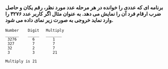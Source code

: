 ### برنامه ای که عددی را خوانده در هر مرحله عدد مورد نظر، رقم یکان و حاصل ضرب ارقام فرد آن را نمایش می دهد. به عنوان مثال اگر کاربر عدد ۳۲۷۶ را وارد نماید خروجی به صورت زیر نمای داده می شود.

```
Number    Digit   Multiply
______    _____   _______
 3276       6        1
 327        7        7
 32         2        7
 3          3        21

Multiply is 21
```